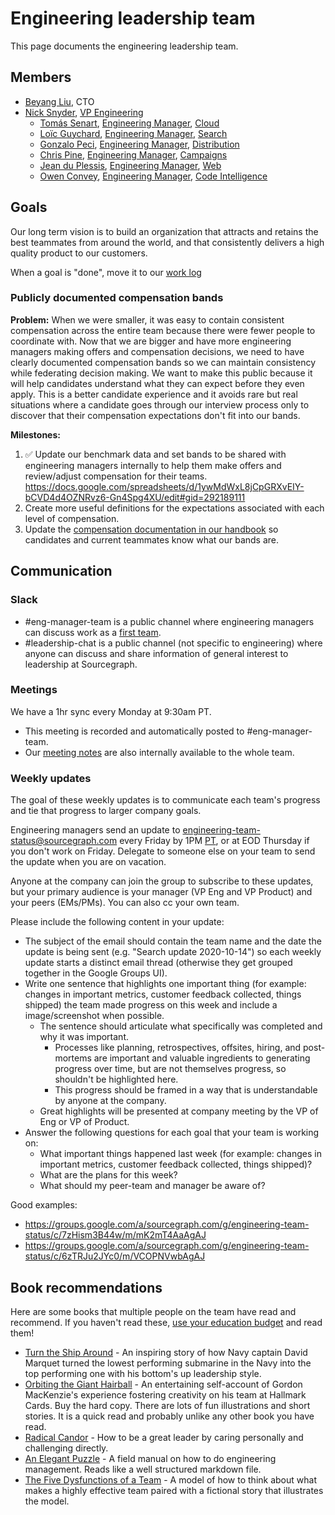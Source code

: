 # Engineering leadership team

This page documents the engineering leadership team.

## Members

- [Beyang Liu](../../../company/team/index.md#beyang-liu), CTO
- [Nick Snyder](../../../company/team/index.md#nick-snyder-he-him), [VP Engineering](../roles.md#vp-engineering)
  - [Tomás Senart](../../../company/team/index.md#tomás-senart), [Engineering Manager](../roles.md#engineering-manager), [Cloud](../cloud/index.md)
  - [Loïc Guychard](../../../company/team/index.md#loïc-guychard), [Engineering Manager](../roles.md#engineering-manager), [Search](../search/index.md)
  - [Gonzalo Peci](../../../company/team/index.md#gonzalo-peci-hehim), [Engineering Manager](../roles.md#engineering-manager), [Distribution](../distribution/index.md)
  - [Chris Pine](../../../company/team/index.md#chris-pine-he-she-they-chris), [Engineering Manager](../roles.md#engineering-manager), [Campaigns](../campaigns/index.md)
  - [Jean du Plessis](../../../company/team/index.md#jean-du-plessis-he-him), [Engineering Manager](../roles.md#engineering-manager), [Web](../web/index.md)
  - [Owen Convey](../../../company/team/index.md#owen-convey-he-him), [Engineering Manager](../roles.md#engineering-manager), [Code Intelligence](../code-intelligence/index.md)

## Goals

Our long term vision is to build an organization that attracts and retains the best teammates from around the world, and that consistently delivers a high quality product to our customers.

When a goal is "done", move it to our [work log](worklog.md)

### Publicly documented compensation bands

**Problem:** When we were smaller, it was easy to contain consistent compensation across the entire team because there were fewer people to coordinate with. Now that we are bigger and have more engineering managers making offers and compensation decisions, we need to have clearly documented compensation bands so we can maintain consistency while federating decision making. We want to make this public because it will help candidates understand what they can expect before they even apply. This is a better candidate experience and it avoids rare but real situations where a candidate goes through our interview process only to discover that their compensation expectations don't fit into our bands.

**Milestones:**

1. ✅ Update our benchmark data and set bands to be shared with engineering managers internally to help them make offers and review/adjust compensation for their teams. https://docs.google.com/spreadsheets/d/1ywMdWxL8jCpGRXvEIY-bCVD4d4OZNRvz6-Gn4Spg4XU/edit#gid=292189111
1. Create more useful definitions for the expectations associated with each level of compensation.
1. Update the [compensation documentation in our handbook](../../people-ops/compensation.md#ranges) so candidates and current teammates know what our bands are.

## Communication

### Slack

- #eng-manager-team is a public channel where engineering managers can discuss work as a [first team](https://lethain.com/first-team/).
- #leadership-chat is a public channel (not specific to engineering) where anyone can discuss and share information of general interest to leadership at Sourcegraph.

### Meetings

We have a 1hr sync every Monday at 9:30am PT.

- This meeting is recorded and automatically posted to #eng-manager-team.
- Our [meeting notes](https://docs.google.com/document/d/1nZTGua3cdMTJLwANlBZNX2uXiDXLuYDBkH9tehwdqTY/edit#) are also internally available to the whole team.

### Weekly updates

The goal of these weekly updates is to communicate each team's progress and tie that progress to larger company goals.

Engineering managers send an update to [engineering-team-status@sourcegraph.com](https://groups.google.com/a/sourcegraph.com/g/engineering-team-status) every Friday by 1PM [PT](https://time.is/PT), or at EOD Thursday if you don't work on Friday. Delegate to someone else on your team to send the update when you are on vacation.

Anyone at the company can join the group to subscribe to these updates, but your primary audience is your manager (VP Eng and VP Product) and your peers (EMs/PMs). You can also cc your own team.

Please include the following content in your update:

- The subject of the email should contain the team name and the date the update is being sent (e.g. "Search update 2020-10-14") so each weekly update starts a distinct email thread (otherwise they get grouped together in the Google Groups UI).
- Write one sentence that highlights one important thing (for example: changes in important metrics, customer feedback collected, things shipped) the team made progress on this week and include a image/screenshot when possible.
  - The sentence should articulate what specifically was completed and why it was important.
    - Processes like planning, retrospectives, offsites, hiring, and post-mortems are important and valuable ingredients to generating progress over time, but are not themselves progress, so shouldn't be highlighted here.
    - This progress should be framed in a way that is understandable by anyone at the company.
  - Great highlights will be presented at company meeting by the VP of Eng or VP of Product.
- Answer the following questions for each goal that your team is working on:
  - What important things happened last week (for example: changes in important metrics, customer feedback collected, things shipped)?
  - What are the plans for this week?
  - What should my peer-team and manager be aware of?

Good examples:

- https://groups.google.com/a/sourcegraph.com/g/engineering-team-status/c/7zHism3B44w/m/mK2mT4AaAgAJ
- https://groups.google.com/a/sourcegraph.com/g/engineering-team-status/c/6zTRJu2JYc0/m/VCOPNVwbAgAJ

## Book recommendations

Here are some books that multiple people on the team have read and recommend. If you haven't read these, [use your education budget](../../people-ops/travel.md#professional-development-and-education) and read them!

- [Turn the Ship Around](https://www.amazon.com/Turn-Ship-Around-Turning-Followers/dp/1591846404/) - An inspiring story of how Navy captain David Marquet turned the lowest performing submarine in the Navy into the top performing one with his bottom's up leadership style.
- [Orbiting the Giant Hairball](https://www.amazon.com/Orbiting-Giant-Hairball-Corporate-Surviving/dp/0670879835/) - An entertaining self-account of Gordon MacKenzie's experience fostering creativity on his team at Hallmark Cards. Buy the hard copy. There are lots of fun illustrations and short stories. It is a quick read and probably unlike any other book you have read.
- [Radical Candor](https://www.radicalcandor.com/the-book/) - How to be a great leader by caring personally and challenging directly.
- [An Elegant Puzzle](https://lethain.com/elegant-puzzle/) - A field manual on how to do engineering management. Reads like a well structured markdown file.
- [The Five Dysfunctions of a Team](https://www.amazon.com/Five-Dysfunctions-Team-Leadership-Fable/dp/0787960756) - A model of how to think about what makes a highly effective team paired with a fictional story that illustrates the model.

